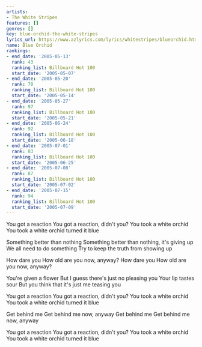 ```yaml
---
artists:
- The White Stripes
features: []
genres: []
key: blue-orchid-the-white-stripes
lyrics_url: https://www.azlyrics.com/lyrics/whitestripes/blueorchid.html
name: Blue Orchid
rankings:
- end_date: '2005-05-13'
  rank: 43
  ranking_list: Billboard Hot 100
  start_date: '2005-05-07'
- end_date: '2005-05-20'
  rank: 70
  ranking_list: Billboard Hot 100
  start_date: '2005-05-14'
- end_date: '2005-05-27'
  rank: 97
  ranking_list: Billboard Hot 100
  start_date: '2005-05-21'
- end_date: '2005-06-24'
  rank: 92
  ranking_list: Billboard Hot 100
  start_date: '2005-06-18'
- end_date: '2005-07-01'
  rank: 83
  ranking_list: Billboard Hot 100
  start_date: '2005-06-25'
- end_date: '2005-07-08'
  rank: 87
  ranking_list: Billboard Hot 100
  start_date: '2005-07-02'
- end_date: '2005-07-15'
  rank: 94
  ranking_list: Billboard Hot 100
  start_date: '2005-07-09'
---
```


You got a reaction
You got a reaction, didn't you?
You took a white orchid
You took a white orchid turned it blue

Something better than nothing
Something better than nothing, it's giving up
We all need to do something
Try to keep the truth from showing up

How dare you
How old are you now, anyway?
How dare you
How old are you now, anyway?

You're given a flower
But I guess there's just no pleasing you
Your lip tastes sour
But you think that it's just me teasing you

You got a reaction
You got a reaction, didn't you?
You took a white orchid
You took a white orchid turned it blue

Get behind me
Get behind me now, anyway
Get behind me
Get behind me now, anyway

You got a reaction
You got a reaction, didn't you?
You took a white orchid
You took a white orchid turned it blue



